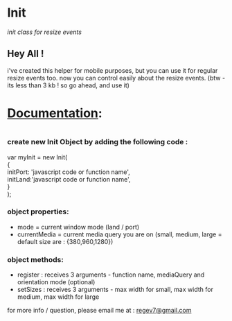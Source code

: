 # Init
<i>init class for resize events</i>

<h2>Hey All !</h2>

i've created this helper for mobile purposes, but you can use it for regular resize events too.
now you can control easily about the resize events.
(btw - its less than 3 kb ! so go ahead, and use it)

<h1><u>Documentation</u>:<h1>
      <h3>create new Init Object by adding the following code :</h3>
      var myInit = new Init(<br/>
        {<br/>
        initPort: 'javascript code or function name',<br/>
        initLand:'javascript code or function name',<br/>
        }<br/>
      );
  <h3>object properties:<br/></h3>
  <ul>
    <li>mode = current window mode (land / port)</li>
    <li>currentMedia = current media query you are on (small, medium, large = default size are : {380,960,1280})</li>
  </ul>
  <h3>object methods:<br/></h3>
  <ul>
    <li>register : receives 3 arguments - function name, mediaQuery and orientation mode (optional)</li>
    <li>setSizes : receives 3 arguments - max width for small, max width for medium, max width for large</li>
  </ul>

for more info / question, please email me at : regev7@gmail.com
